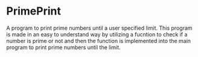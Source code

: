 # PrimePrint
A program to print prime numbers until a user specified limit.
This program is made in an easy to understand way by utilizing a fucntion to check if a number is prime or not and then the function is 
implemented into the main program to print prime numbers until the limit.

